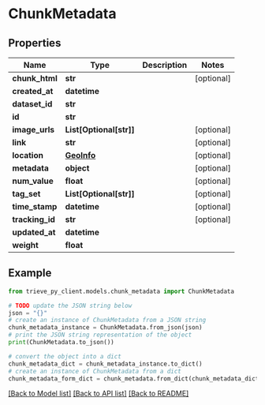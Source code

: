 # ChunkMetadata


## Properties

Name | Type | Description | Notes
------------ | ------------- | ------------- | -------------
**chunk_html** | **str** |  | [optional] 
**created_at** | **datetime** |  | 
**dataset_id** | **str** |  | 
**id** | **str** |  | 
**image_urls** | **List[Optional[str]]** |  | [optional] 
**link** | **str** |  | [optional] 
**location** | [**GeoInfo**](GeoInfo.md) |  | [optional] 
**metadata** | **object** |  | [optional] 
**num_value** | **float** |  | [optional] 
**tag_set** | **List[Optional[str]]** |  | [optional] 
**time_stamp** | **datetime** |  | [optional] 
**tracking_id** | **str** |  | [optional] 
**updated_at** | **datetime** |  | 
**weight** | **float** |  | 

## Example

```python
from trieve_py_client.models.chunk_metadata import ChunkMetadata

# TODO update the JSON string below
json = "{}"
# create an instance of ChunkMetadata from a JSON string
chunk_metadata_instance = ChunkMetadata.from_json(json)
# print the JSON string representation of the object
print(ChunkMetadata.to_json())

# convert the object into a dict
chunk_metadata_dict = chunk_metadata_instance.to_dict()
# create an instance of ChunkMetadata from a dict
chunk_metadata_form_dict = chunk_metadata.from_dict(chunk_metadata_dict)
```
[[Back to Model list]](../README.md#documentation-for-models) [[Back to API list]](../README.md#documentation-for-api-endpoints) [[Back to README]](../README.md)


